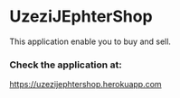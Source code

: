 # UzeziJEphterShop
This application enable you to buy and sell.

### Check the application at:
https://uzezijephtershop.herokuapp.com